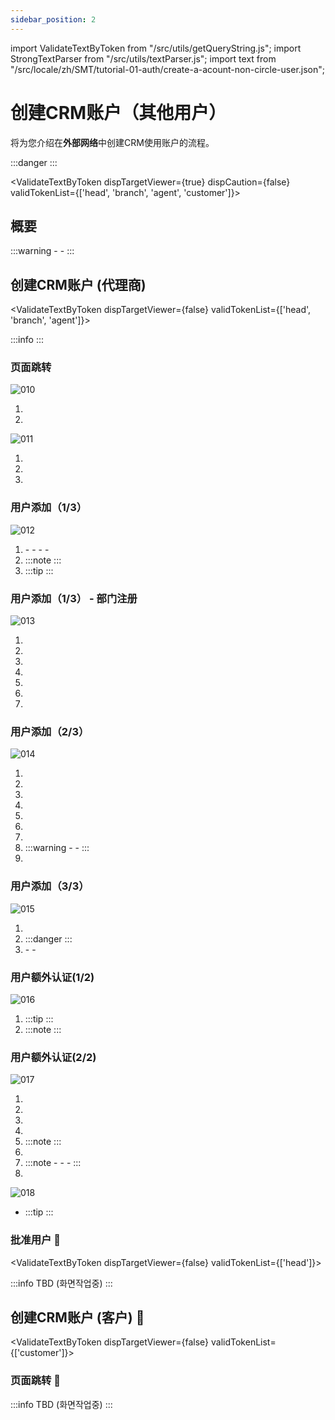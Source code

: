 ```yaml
---
sidebar_position: 2
---
```


import ValidateTextByToken from "/src/utils/getQueryString.js";
import StrongTextParser from "/src/utils/textParser.js";
import text from "/src/locale/zh/SMT/tutorial-01-auth/create-a-acount-non-circle-user.json";

# 创建CRM账户（其他用户）

<!-- 메뉴단에서 번역이 안되므로 여기 하드코딩해야 함 #가 달린 헤더와 함께 -->
将为您介绍在**外部网络**中创建CRM使用账户的流程。

:::danger
<StrongTextParser text={text.warning} />
:::

<ValidateTextByToken dispTargetViewer={true} dispCaution={false} validTokenList={['head', 'branch', 'agent', 'customer']}>

## 概要

<StrongTextParser text={text.overview01} />
:::warning 
   - <StrongTextParser text={text.overview02} />
   - <StrongTextParser text={text.overview03} />
:::

</ValidateTextByToken>



## 创建CRM账户 (代理商)

<ValidateTextByToken dispTargetViewer={false} validTokenList={['head', 'branch', 'agent']}>

:::info
<StrongTextParser text={text.createAgentAccount01} />
:::

### 页面跳转

![010](./img/010.png)

1. <StrongTextParser text={text.createAgentAccount02} />
2. <StrongTextParser text={text.createAgentAccount03} />

![011](./img/011.png)

1. <StrongTextParser text={text.createAgentAccount04} />
2. <StrongTextParser text={text.createAgentAccount05} />
3. <StrongTextParser text={text.createAgentAccount06} />

### 用户添加（1/3）

![012](./img/012.png)

1. <StrongTextParser text={text.step1AddUser01} />
   - <StrongTextParser text={text.step1AddUser02} />
   - <StrongTextParser text={text.step1AddUser03} />
   - <StrongTextParser text={text.step1AddUser04} />
   - <StrongTextParser text={text.step1AddUser05} />
2. <StrongTextParser text={text.step1AddUser06} />
   :::note
   <StrongTextParser text={text.step1AddUser07} />
   :::
3. <StrongTextParser text={text.step1AddUser08} />
   :::tip
   <StrongTextParser text={text.step1AddUser09} />
   :::

### 用户添加（1/3） - 部门注册

![013](./img/013.png)

1. <StrongTextParser text={text.step1AddDept01} />
1. <StrongTextParser text={text.step1AddDept02} />
1. <StrongTextParser text={text.step1AddDept03} />
1. <StrongTextParser text={text.step1AddDept04} />
1. <StrongTextParser text={text.step1AddDept05} />
1. <StrongTextParser text={text.step1AddDept06} />
1. <StrongTextParser text={text.step1AddDept07} />

### 用户添加（2/3）

![014](./img/014.png)

1. <StrongTextParser text={text.step2AddUser01} />
1. <StrongTextParser text={text.step2AddUser02} />
1. <StrongTextParser text={text.step2AddUser03} />
1. <StrongTextParser text={text.step2AddUser04} />
1. <StrongTextParser text={text.step2AddUser05} />
1. <StrongTextParser text={text.step2AddUser06} />
1. <StrongTextParser text={text.step2AddUser07} />
1. <StrongTextParser text={text.step2AddUser08} />
   :::warning
      - <StrongTextParser text={text.step2AddUser09} />
      - <StrongTextParser text={text.step2AddUser10} />
   :::
1. <StrongTextParser text={text.step2AddUser11} />

### 用户添加（3/3）

![015](./img/015.png)

1. <StrongTextParser text={text.step3AddUser01} />
1. <StrongTextParser text={text.step3AddUser02} />
   :::danger
   <StrongTextParser text={text.step3AddUser03} />
   :::
1. <StrongTextParser text={text.step3AddUser04} />
   - <StrongTextParser text={text.step3AddUser05} />
   - <StrongTextParser text={text.step3AddUser06} />

### 用户额外认证(1/2)

![016](./img/016.png)

1. <StrongTextParser text={text.step1AdditionalAuth01} />
   :::tip
   <StrongTextParser text={text.step1AdditionalAuth02} />
   :::
1. <StrongTextParser text={text.step1AdditionalAuth03} />
   :::note
   <StrongTextParser text={text.step1AdditionalAuth04} />
   :::

### 用户额外认证(2/2)

![017](./img/017.png)

1. <StrongTextParser text={text.step2AdditionalAuth01} />
1. <StrongTextParser text={text.step2AdditionalAuth02} />
1. <StrongTextParser text={text.step2AdditionalAuth03} />
1. <StrongTextParser text={text.step2AdditionalAuth04} />
1. <StrongTextParser text={text.step2AdditionalAuth05} />
   :::note
   <StrongTextParser text={text.step2AdditionalAuth06} />
   :::
1. <StrongTextParser text={text.step2AdditionalAuth07} />
1. <StrongTextParser text={text.step2AdditionalAuth08} />
   :::note
   - <StrongTextParser text={text.step2AdditionalAuth09} />
   - <StrongTextParser text={text.step2AdditionalAuth10} />
   - <StrongTextParser text={text.step2AdditionalAuth11} />
   :::
1. <StrongTextParser text={text.step2AdditionalAuth12} />

![018](./img/018.png)

- <StrongTextParser text={text.finalConfirm01} />
   :::tip
   <StrongTextParser text={text.finalConfirm02} />
   :::

</ValidateTextByToken>

### 批准用户 🚧

<ValidateTextByToken dispTargetViewer={false} validTokenList={['head']}>

:::info
TBD (화면작업중)
:::

</ValidateTextByToken>



## 创建CRM账户 (客户) 🚧

<ValidateTextByToken dispTargetViewer={false} validTokenList={['customer']}>

### 页面跳转 🚧

:::info
TBD (화면작업중)
:::

</ValidateTextByToken>